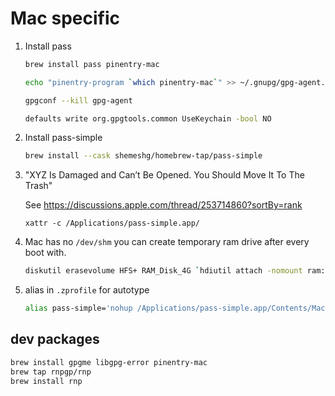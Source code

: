 # Mac specific

1. Install pass

    ```bash
    brew install pass pinentry-mac

    echo "pinentry-program `which pinentry-mac`" >> ~/.gnupg/gpg-agent.conf

    gpgconf --kill gpg-agent

    defaults write org.gpgtools.common UseKeychain -bool NO
    ```

1. Install pass-simple

    ```bash
    brew install --cask shemeshg/homebrew-tap/pass-simple
    ```

1. "XYZ Is Damaged and Can’t Be Opened. You Should Move It To The Trash"

    See https://discussions.apple.com/thread/253714860?sortBy=rank

    ```
    xattr -c /Applications/pass-simple.app/
    ```

1. Mac has no `/dev/shm` you can create temporary ram drive after every boot with.

    ```bash
    diskutil erasevolume HFS+ RAM_Disk_4G `hdiutil attach -nomount ram://8192000`
    ```

1. alias in `.zprofile` for autotype

    ```bash
    alias pass-simple='nohup /Applications/pass-simple.app/Contents/MacOS/pass-simple > /dev/null 2>&1 &'
    ```

## dev packages

```bash
brew install gpgme libgpg-error pinentry-mac
brew tap rnpgp/rnp
brew install rnp
```
